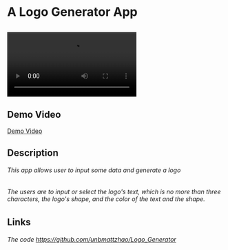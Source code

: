 # A Logo Generator App
## ![Demo Video](https://user-images.githubusercontent.com/46049501/227925579-5f349fd6-4adf-463f-86e8-3b593bdcabe7.mp4)
## Demo Video

[Demo Video](./Demo/App_Demo.mp4)


## Description
  ###### This app allows user to input some data and generate a logo
  ###### The users are to input or select the logo's text, which is no more than three characters, the logo's shape, and the color of the text and the shape.


##  Links

###### The code https://github.com/unbmattzhao/Logo_Generator



